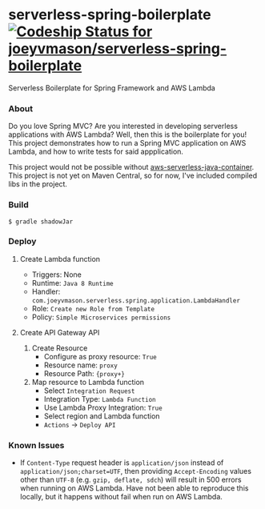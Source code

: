 # serverless-spring-boilerplate [ ![Codeship Status for joeyvmason/serverless-spring-boilerplate](https://codeship.com/projects/40846020-bccc-0134-bc23-4ec7667e0bdc/status?branch=master)](https://codeship.com/projects/195929)

Serverless Boilerplate for Spring Framework and AWS Lambda

### About

Do you love Spring MVC? Are you interested in developing serverless applications with AWS Lambda? Well, then this is the boilerplate for you! This project demonstrates how to run a Spring MVC application on AWS Lambda, and how to write tests for said appplication. 

This project would not be possible without [aws-serverless-java-container](https://github.com/awslabs/aws-serverless-java-container). This project is not yet on Maven Central, so for now, I've included compiled libs in the project.

### Build

`$ gradle shadowJar`

### Deploy

1. Create Lambda function
	- Triggers: None
	- Runtime: `Java 8 Runtime`
	- Handler: `com.joeyvmason.serverless.spring.application.LambdaHandler`
	- Role: `Create new Role from Template`
	- Policy: `Simple Microservices permissions`

2. Create API Gateway API
	1. Create Resource
		- Configure as proxy resource: `True`
		- Resource name: `proxy`
		- Resource Path: `{proxy+}`
	2. Map resource to Lambda function
		- Select `Integration Request`
		- Integration Type: `Lambda Function`
		- Use Lambda Proxy Integration: `True`
		- Select region and Lambda function
		- `Actions` -> `Deploy API`

### Known Issues
- If `Content-Type` request header is `application/json` instead of `application/json;charset=UTF`, then providing `Accept-Encoding` values other than `UTF-8` (e.g. `gzip, deflate, sdch`) will result in 500 errors when running on AWS Lambda. Have not been able to reproduce this locally, but it happens without fail when run on AWS Lambda.
